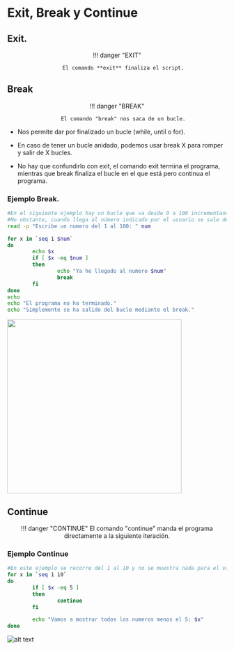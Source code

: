 # Exit, Break y Continue

## Exit.

<center>
!!! danger "EXIT"

        El comando **exit** finaliza el script.

</center>

## Break

<center>
!!! danger "BREAK"

        El comando "break" nos saca de un bucle.

</center>

- Nos permite dar por finalizado un bucle (while, until o for).

- En caso de tener un bucle anidado, podemos usar break X para romper y salir de X bucles.

- No hay que confundirlo con exit, el comando exit termina el programa, mientras que break finaliza el bucle en el que está pero continua el programa.

### Ejemplo Break.

```bash
#En el siguiente ejemplo hay un bucle que va desde 0 a 100 incrementando de 1 en 1.
#No obstante, cuando llega al número indicado por el usuario se sale del bucle for y continúa.
read -p "Escribe un numero del 1 al 100: " num

for x in `seq 1 $num`
do
        echo $x
        if [ $x -eq $num ]
        then
                echo "Ya he llegado al numero $num"
                break
        fi
done
echo
echo "El programa no ha terminado."
echo "Simplemente se ha salido del bucle mediante el break."
```

  <img src="../imagenes/29.png" width="400"/>

## Continue

<center>
!!! danger "CONTINUE"
        El comando "continue" manda el programa directamente a la siguiente iteración.
</center>

### Ejemplo Continue

```bash
#En este ejemplo se recorre del 1 al 10 y no se muestra nada para el valor de 5.
for x in `seq 1 10`
do
        if [ $x -eq 5 ]
        then
                continue
        fi

        echo "Vamos a mostrar todos los numeros menos el 5: $x"
done
```

![alt text](../imagenes/30.png)
